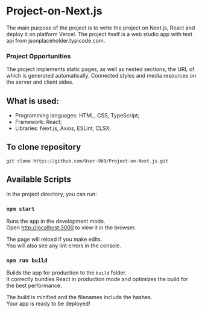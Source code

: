 # Project-on-Next.js

The main purpose of the project is to write the project on Next.js, React and deploy it on platform Vercel. The project itself is a web studio app with test api from jsonplaceholder.typicode.com.

### Project Opportunities

The project implements static pages, as well as nested sections, the URL of which is generated automatically. Connected styles and media resources on the server and client sides.

## What is used:

- Programming languages: HTML, CSS, TypeScript;
- Framework: React;
- Libraries: Next.js, Axios, ESLint, CLSX;

## To clone repository

```shell
git clone https://github.com/User-960/Project-on-Next.js.git
```

## Available Scripts

In the project directory, you can run:

### `npm start`

Runs the app in the development mode.\
Open [http://localhost:3000](http://localhost:3000) to view it in the browser.

The page will reload if you make edits.\
You will also see any lint errors in the console.

### `npm run build`

Builds the app for production to the `build` folder.\
It correctly bundles React in production mode and optimizes the build for the best performance.

The build is minified and the filenames include the hashes.\
Your app is ready to be deployed!
